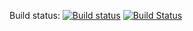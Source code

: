 Build status:
[![Build status](https://ci.appveyor.com/api/projects/status/tqvoos5455vc1yvb/branch/master?svg=true)](https://ci.appveyor.com/project/Nexus87/pokeclone/branch/master)
[![Build Status](https://travis-ci.org/Nexus87/PokeClone.svg?branch=master)](https://travis-ci.org/Nexus87/PokeClone)
